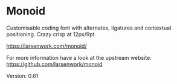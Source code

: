 # Monoid

Customisable coding font with alternates, ligatures and contextual positioning. Crazy crisp at 12px/9pt.

https://larsenwork.com/monoid/

For more information have a look at the upstream website: https://github.com/larsenwork/monoid

Version: 0.61
